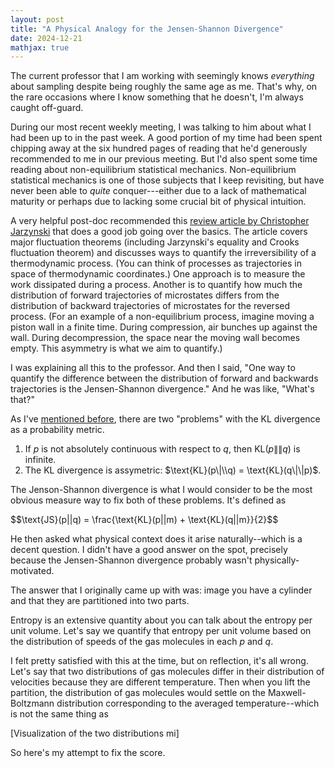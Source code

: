 ```yaml
---
layout: post
title: "A Physical Analogy for the Jensen-Shannon Divergence"
date: 2024-12-21
mathjax: true
---
```


The current professor that I am working with seemingly knows *everything* about sampling
despite being roughly the same age as me. That's why, on the rare occasions where I know something that he doesn't,
I'm always caught off-guard.

During our most recent weekly meeting, I was talking to him about what I had been up to in the past week. A good portion of my time had been spent chipping away at the six hundred pages of reading that he'd generously recommended to me in our previous meeting. But I'd also spent some time reading about non-equilibrium statistical mechanics. Non-equilibrium statistical mechanics is one of those subjects that I keep revisiting, but have never been able to *quite* conquer---either due to a lack of mathematical maturity or perhaps due to lacking some crucial bit of physical intuition.

A very helpful post-doc recommended this [review article by Christopher Jarzynski](https://terpconnect.umd.edu/~cjarzyns/CHEM-CHPH-PHYS_703_Spr_20/resources/Jarzynski_AnnuRevCondMattPhys_2_329_2011.pdf) that does a good job going over the basics. The article covers major fluctuation theorems (including Jarzynski's equality and Crooks fluctuation theorem) and discusses ways to quantify the irreversibility of a thermodynamic process. (You can think of processes as trajectories in space of thermodynamic coordinates.) One approach is to measure the work dissipated during a process. Another is to quantify how much the distribution of forward trajectories of microstates differs from the distribution of backward trajectories of microstates for the reversed process. (For an example of a non-equilibrium process, imagine moving a piston wall in a finite time. During compression, air bunches up against the wall. During decompression, the space near the moving wall becomes empty. This asymmetry is what we aim to quantify.)

I was explaining all this to the professor. And then I said, "One way to quantify the difference between the distribution of forward and backwards trajectories is the Jensen-Shannon divergence." And he was like, "What's that?"

As I've [mentioned before](c:\Users\ericf\critical-points\blog\_posts\2024-10-30-statistical-optimal-transport.md), there are two "problems" with the KL divergence as a probability metric.

1. If $p$ is not absolutely continuous with respect to $q$, then $\text{KL}(p\|\|q)$ is infinite.
2. The KL divergence is assymetric: $\text{KL}(p\|\\q) = \text{KL}(q\|\|p)$.

The Jenson-Shannon divergence is what I would consider to be the most obvious measure way to fix both of these problems. It's defined as

$$\text{JS}(p||q) = \frac{\text{KL}(p||m) + \text{KL}(q||m}}{2}$$

He then asked what physical context does it arise naturally--which is a decent question. I didn't have a good answer
on the spot, precisely because the Jensen-Shannon divergence probably wasn't physically-motivated.

The answer that I originally came up with was: image you have a cylinder and that they are partitioned into two parts.

Entropy is an extensive quantity about you can talk about the entropy per unit volume. Let's say we quantify that entropy per unit volume based on the distribution of speeds of the gas molecules in each $p$ and $q$. 

I felt pretty satisfied with this at the time, but on reflection, it's all wrong. Let's say that two distributions of gas molecules differ in their distribution of velocities because they are different temperature. Then when you lift the partition, the distribution of gas molecules would settle on the Maxwell-Boltzmann distribution corresponding to the averaged temperature--which is not the same thing as

[Visualization of the two distributions mi]

So here's my attempt to fix the score.
